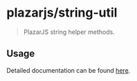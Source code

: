 # plazarjs/string-util

> PlazarJS string helper methods.

## Usage

Detailed documentation can be found <a href="http://www.plazarjs.com">here</a>.